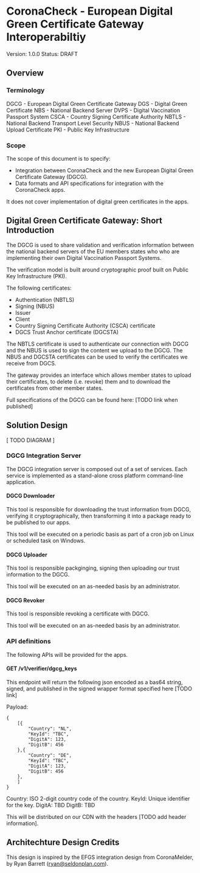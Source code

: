# CoronaCheck - European Digital Green Certificate Gateway Interoperabiltiy

Version: 1.0.0
Status: DRAFT

## Overview

### Terminology

DGCG - European Digital Green Certificate Gateway
DGS - Digital Green Certificate
NBS - National Backend Server
DVPS - Digital Vaccination Passport System
CSCA - Country Signing Certificate Authority
NBTLS - National Backend Transport Level Security
NBUS - National Backend Upload Certificate
PKI - Public Key Infrastructure

### Scope

The scope of this document is to specify:

* Integration between CoronaCheck and the new European Digital Green Certificate Gateway (DGCG).
* Data formats and API specifications for integration with the CoronaCheck apps.

It does not cover implementation of digital green certificates in the apps.

## Digital Green Certificate Gateway: Short Introduction

The DGCG is used to share validation and verification information between the national backend servers of the EU members states who who are implementing their own Digital Vaccination Passport Systems.

The verification model is built around cryptographic proof built on Public Key Infrastructure (PKI).

The following certificates:

* Authentication (NBTLS)
* Signing (NBUS)
* Issuer
* Client
* Country Signing Certificate Authority (CSCA) certificate
* DGCS Trust Anchor certificate (DGCSTA)

The NBTLS certificate is used to authenticate our connection with DGCG and the NBUS is used to sign the content we upload to the DGCG. The NBUS and DGCSTA certificates can be used to verify the certificates we receive from DGCS.

The gateway provides an interface which allows member states to upload their certificates, to delete (i.e. revoke) them and to download the certificates from other member states.

Full specifications of the DGCG can be found here: [TODO link when published]

## Solution Design

[ TODO DIAGRAM ]

### DGCG Integration Server

The DGCG integration server is composed out of a set of services. Each service is implemented as a stand-alone cross platform command-line application.

#### DGCG Downloader

This tool is responsible for downloading the trust information from DGCG, verifying it cryptographically, then transforming it into a package ready to be published to our apps.

This tool will be executed on a periodic basis as part of a cron job on Linux or scheduled task on Windows.

#### DGCG Uploader

This tool is responsible packginging, signing then uploading our trust information to the DGCG.

This tool will be executed on an as-needed basis by an administrator.

#### DGCG Revoker

This tool is responsible revoking a certificate with DGCG.

This tool will be executed on an as-needed basis by an administrator.

### API definitions

The following APIs will be provided for the apps.

#### GET /v1/verifier/dgcg_keys

This endpoint will return the following json encoded as a bas64 string, signed, and published in the signed wrapper format specified here [TODO link]

Payload:

```
{
	[{
		"Country": "NL",
		"KeyId": "TBC",
		"DigitA": 123,
		"DigitB": 456
	},{
		"Country": "DE",
		"KeyId": "TBC",
		"DigitA": 123,
		"DigitB": 456
	},
	]
}
````

Country: ISO 2-digit country code of the country.
KeyId: Unique identifier for the key.
DigitA: TBD
DigitB: TBD

This will be distributed on our CDN with the headers [TODO add header information].

## Architechture Design Credits

This design is inspired by the EFGS integration design from CoronaMelder, by Ryan Barrett (ryan@seldonplan.com). 
